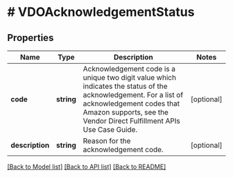 # # VDOAcknowledgementStatus

## Properties

Name | Type | Description | Notes
------------ | ------------- | ------------- | -------------
**code** | **string** | Acknowledgement code is a unique two digit value which indicates the status of the acknowledgement. For a list of acknowledgement codes that Amazon supports, see the Vendor Direct Fulfillment APIs Use Case Guide. | [optional]
**description** | **string** | Reason for the acknowledgement code. | [optional]

[[Back to Model list]](../../README.md#models) [[Back to API list]](../../README.md#endpoints) [[Back to README]](../../README.md)
